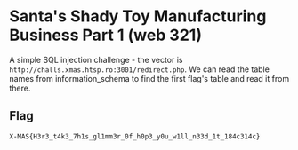 # Santa's Shady Toy Manufacturing Business Part 1 (web 321)

A simple SQL injection challenge - the vector is `http://challs.xmas.htsp.ro:3001/redirect.php`. We can read the table names from information\_schema to find the first flag's table and read it from there.

## Flag
`X-MAS{H3r3_t4k3_7h1s_gl1mm3r_0f_h0p3_y0u_w1ll_n33d_1t_184c314c}`

